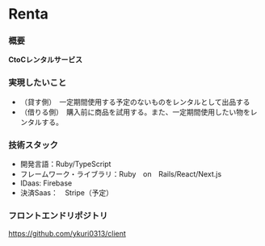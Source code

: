 # Renta
### 概要
**CtoCレンタルサービス**
### 実現したいこと
- （貸す側）　一定期間使用する予定のないものをレンタルとして出品する
- （借りる側）　購入前に商品を試用する。また、一定期間使用したい物をレンタルする。
### 技術スタック
- 開発言語：Ruby/TypeScript
- フレームワーク・ライブラリ：Ruby　on　Rails/React/Next.js
- IDaas: Firebase
- 決済Saas：　Stripe（予定）
### フロントエンドリポジトリ
https://github.com/ykuri0313/client

